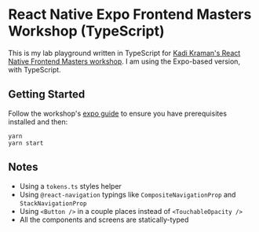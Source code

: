 # React Native Expo Frontend Masters Workshop (TypeScript)

This is my lab playground written in TypeScript for [Kadi Kraman's React Native Frontend Masters workshop](https://kadikraman.github.io/react-native-v2/). I am using the Expo-based version, with TypeScript.

## Getting Started

Follow the workshop's [expo guide](https://kadikraman.github.io/react-native-v2/setup-expo) to ensure you have prerequisites installed and then:

    yarn
    yarn start

## Notes

- Using a `tokens.ts` styles helper
- Using `@react-navigation` typings like `CompositeNavigationProp` and `StackNavigationProp`
- Using `<Button />` in a couple places instead of `<TouchableOpacity />`
- All the components and screens are statically-typed
